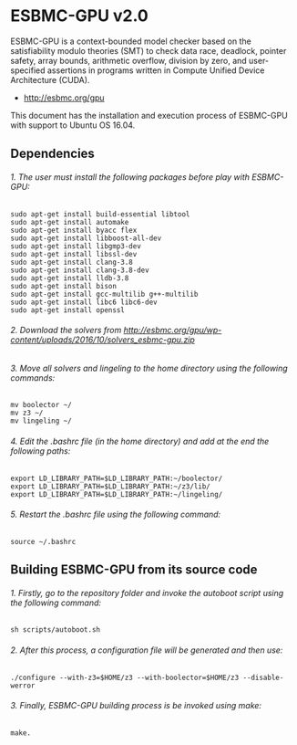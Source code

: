 # ESBMC-GPU v2.0

ESBMC-GPU is a context-bounded model checker based on the satisfiability
modulo theories (SMT) to check data race, deadlock, pointer safety,
array bounds, arithmetic overflow, division by zero, and user-specified
assertions in programs written in Compute Unified Device Architecture (CUDA).

* http://esbmc.org/gpu

This document has the installation and execution process of ESBMC-GPU 
with support to Ubuntu OS 16.04.

## Dependencies

###### 1. The user must install the following packages before play with ESBMC-GPU:

	sudo apt-get install build-essential libtool
	sudo apt-get install automake
	sudo apt-get install byacc flex
	sudo apt-get install libboost-all-dev
	sudo apt-get install libgmp3-dev
	sudo apt-get install libssl-dev
	sudo apt-get install clang-3.8
	sudo apt-get install clang-3.8-dev
	sudo apt-get install lldb-3.8
	sudo apt-get install bison
	sudo apt-get install gcc-multilib g++-multilib
	sudo apt-get install libc6 libc6-dev
	sudo apt-get install openssl

###### 2. Download the solvers from http://esbmc.org/gpu/wp-content/uploads/2016/10/solvers_esbmc-gpu.zip

###### 3. Move all solvers and lingeling to the home directory using the following commands:

	mv boolector ~/
	mv z3 ~/
	mv lingeling ~/

###### 4. Edit the .bashrc file (in the home directory) and add at the end the following paths:

	export LD_LIBRARY_PATH=$LD_LIBRARY_PATH:~/boolector/
	export LD_LIBRARY_PATH=$LD_LIBRARY_PATH:~/z3/lib/
	export LD_LIBRARY_PATH=$LD_LIBRARY_PATH:~/lingeling/

###### 5. Restart the .bashrc file using the following command:

	source ~/.bashrc
	
## Building ESBMC-GPU from its source code

###### 1. Firstly, go to the repository folder and invoke the autoboot script using the following command:

	sh scripts/autoboot.sh

###### 2. After this process, a configuration file will be generated and then use:

	./configure --with-z3=$HOME/z3 --with-boolector=$HOME/z3 --disable-werror
	
###### 3. Finally, ESBMC-GPU building process is be invoked using make:

	make.
